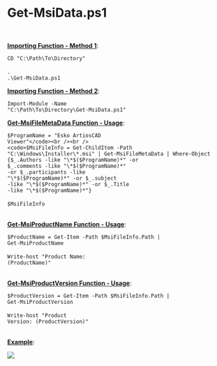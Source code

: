 <h1>Get-MsiData.ps1</h1><br />

<b><ins>Importing Function - Method 1</ins></b>:<br />

<code>CD "C:\Path\To\Directory"</code><br /><br />
<code>. .\Get-MsiData.ps1</code><br />

<b><ins>Importing Function - Method 2</ins></b>:<br />

<code>Import-Module -Name "C:\Path\To\Directory\Get-MsiData.ps1"</code><br />

<b><ins>Get-MsiFileMetaData Function - Usage</ins></b>:<br />

<code>$ProgramName = "Esko ArtiosCAD Viewer"</code><br /><br />
<code>$MsiFileInfo = Get-ChildItem -Path "C:\Windows\Installer\\*.msi" | Get-MsiFileMetaData | Where-Object {$_.Authors -like "\*$($ProgramName)\*" -or $_.comments -like "\*$($ProgramName)\*" -or $_.participants -like "\*$($ProgramName)\*" -or $_.subject -like "\*$($ProgramName)\*" -or $_.Title -like "\*$($ProgramName)\*"}</code><br /><br />
<code>$MsiFileInfo</code><br /><br />

<b><ins>Get-MsiProductName Function - Usage</ins></b>:<br />

<code>$ProductName = Get-Item -Path $MsiFileInfo.Path | Get-MsiProductName</code><br /><br />
<code>Write-host "Product Name: $($ProductName)"</code><br /><br />

<b><ins>Get-MsiProductVersion Function - Usage</ins></b>:<br />

<code>$ProductVersion = Get-Item -Path $MsiFileInfo.Path | Get-MsiProductVersion</code><br /><br />
<code>Write-host "Product Version: $($ProductVersion)"</code><br /><br />

<b><ins>Example</ins></b>:<br />

<img src="https://i.imgur.com/wgRNOjM.png"><br />
